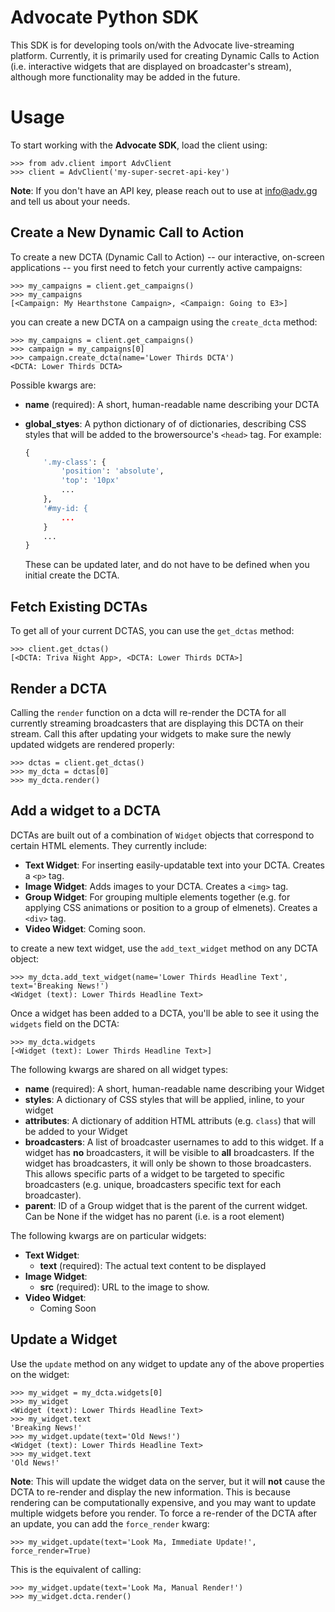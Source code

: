 # Advocate Python SDK

This SDK is for developing tools on/with the Advocate live-streaming platform.  Currently, it is primarily used for creating Dynamic Calls to Action (i.e. interactive widgets that are displayed on broadcaster's stream), although more functionality may be added in the future.

# Usage

To start working with the **Advocate SDK**, load the client using:

```python-console
>>> from adv.client import AdvClient
>>> client = AdvClient('my-super-secret-api-key')
```

**Note**: If you don't have an API key, please reach out to use at [info@adv.gg](mailto:info@adv.gg) and tell us about your needs.

## Create a New Dynamic Call to Action

To create a new DCTA (Dynamic Call to Action) -- our interactive, on-screen applications -- you first need to fetch your currently active campaigns:

```python-console
>>> my_campaigns = client.get_campaigns()
>>> my_campaigns
[<Campaign: My Hearthstone Campaign>, <Campaign: Going to E3>]
```

you can create a new DCTA on a campaign using the `create_dcta` method:

```python-console
>>> my_campaigns = client.get_campaigns()
>>> campaign = my_campaigns[0]
>>> campaign.create_dcta(name='Lower Thirds DCTA')
<DCTA: Lower Thirds DCTA>
```

Possible kwargs are:

- **name** (required): A short, human-readable name describing your DCTA
- **global_styes**: A python dictionary of of dictionaries, describing CSS styles that will be added to the browersource's `<head>` tag. For example:

    ```python
    {
        '.my-class': {
            'position': 'absolute',
            'top': '10px'
            ...
        },
        '#my-id: {
            ...
        }
        ...
    }
    ```

    These can be updated later, and do not have to be defined when you initial create the DCTA.


## Fetch Existing DCTAs

To get all of your current DCTAS, you can use the `get_dctas` method:

```python-console
>>> client.get_dctas()
[<DCTA: Triva Night App>, <DCTA: Lower Thirds DCTA>]
```

## Render a DCTA

Calling the `render` function on a dcta will re-render the DCTA for all currently streaming broadcasters that are displaying this DCTA on their stream.  Call this after updating your widgets to make sure the newly updated widgets are rendered properly:

```python-console
>>> dctas = client.get_dctas()
>>> my_dcta = dctas[0]
>>> my_dcta.render()
```

## Add a widget to a DCTA

DCTAs are built out of a combination of `Widget` objects that correspond to certain HTML elements.  They currently include:

- **Text Widget**: For inserting easily-updatable text into your DCTA. Creates a `<p>` tag.
- **Image Widget**: Adds images to your DCTA.  Creates a `<img>` tag.
- **Group Widget**: For grouping multiple elements together (e.g. for applying CSS animations or position to a group of elmenets).  Creates a `<div>` tag.
- **Video Widget**: Coming soon.

to create a new text widget, use the `add_text_widget` method on any DCTA object:

```python-console
>>> my_dcta.add_text_widget(name='Lower Thirds Headline Text', text='Breaking News!')
<Widget (text): Lower Thirds Headline Text>
```

Once a widget has been added to a DCTA, you'll be able to see it using the `widgets` field on the DCTA:

```python-console
>>> my_dcta.widgets
[<Widget (text): Lower Thirds Headline Text>]
```

The following kwargs are shared on all widget types:

- **name** (required): A short, human-readable name describing your Widget
- **styles**: A dictionary of CSS styles that will be applied, inline, to your widget
- **attributes**: A dictionary of addition HTML attributs (e.g. `class`) that will be added to your Widget
- **broadcasters**: A list of broadcaster usernames to add to this widget. If a widget has **no** broadcasters, it will be visible to **all** broadcasters.  If the widget has broadcasters, it will only be shown to those broadcasters.  This allows specific parts of a widget to be targeted to specific broadcasters (e.g. unique, broadcasters specific text for each broadcaster).
- **parent**: ID of a Group widget that is the parent of the current widget. Can be None if the widget has no parent (i.e. is a root element)

The following kwargs are on particular widgets:

- **Text Widget**:
    - **text** (required): The actual text content to be displayed
- **Image Widget**:
    - **src** (required): URL to the image to show.
- **Video Widget**:
    - Coming Soon

## Update a Widget

Use the `update` method on any widget to update any of the above properties on the widget:

```python-console
>>> my_widget = my_dcta.widgets[0]
>>> my_widget
<Widget (text): Lower Thirds Headline Text>
>>> my_widget.text
'Breaking News!'
>>> my_widget.update(text='Old News!')
<Widget (text): Lower Thirds Headline Text>
>>> my_widget.text
'Old News!'
```

**Note**: This will update the widget data on the server, but it will **not** cause the DCTA to re-render and display the new information.  This is because rendering can be computationally expensive, and you may want to update multiple widgets before you render.  To force a re-render of the DCTA after an update, you can add the `force_render` kwarg:

```python-console
>>> my_widget.update(text='Look Ma, Immediate Update!', force_render=True)
```

This is the equivalent of calling:

```python-console
>>> my_widget.update(text='Look Ma, Manual Render!')
>>> my_widget.dcta.render()
```
